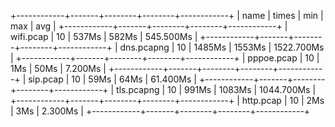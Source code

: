 +------------+-------+--------+--------+------------+
| name       | times | min    | max    | avg        |
+------------+-------+--------+--------+------------+
| wifi.pcap  | 10    | 537Ms  | 582Ms  | 545.500Ms  |
+------------+-------+--------+--------+------------+
| dns.pcapng | 10    | 1485Ms | 1553Ms | 1522.700Ms |
+------------+-------+--------+--------+------------+
| pppoe.pcap | 10    | 1Ms    | 50Ms   | 7.200Ms    |
+------------+-------+--------+--------+------------+
| sip.pcap   | 10    | 59Ms   | 64Ms   | 61.400Ms   |
+------------+-------+--------+--------+------------+
| tls.pcapng | 10    | 991Ms  | 1083Ms | 1044.700Ms |
+------------+-------+--------+--------+------------+
| http.pcap  | 10    | 2Ms    | 3Ms    | 2.300Ms    |
+------------+-------+--------+--------+------------+